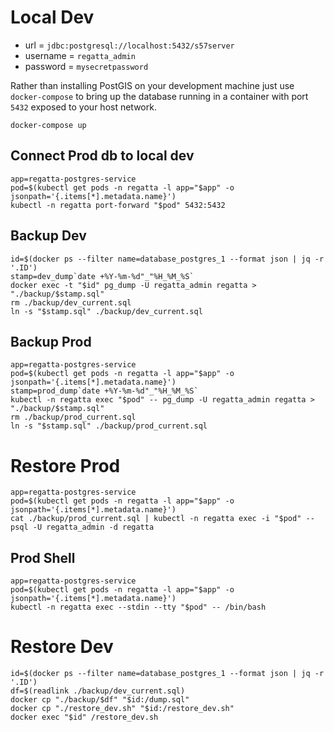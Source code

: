 # Local Dev
* url = `jdbc:postgresql://localhost:5432/s57server`
* username = `regatta_admin`
* password = `mysecretpassword`


Rather than installing PostGIS on your development machine just use `docker-compose` to bring up the database running
in a container with port `5432` exposed to your host network.
```shell
docker-compose up
```

## Connect Prod db to local dev
```shell 
app=regatta-postgres-service
pod=$(kubectl get pods -n regatta -l app="$app" -o jsonpath='{.items[*].metadata.name}')
kubectl -n regatta port-forward "$pod" 5432:5432
```

## Backup Dev
```shell
id=$(docker ps --filter name=database_postgres_1 --format json | jq -r '.ID')
stamp=dev_dump`date +%Y-%m-%d"_"%H_%M_%S`
docker exec -t "$id" pg_dump -U regatta_admin regatta > "./backup/$stamp.sql"
rm ./backup/dev_current.sql
ln -s "$stamp.sql" ./backup/dev_current.sql
```

## Backup Prod
```shell
app=regatta-postgres-service
pod=$(kubectl get pods -n regatta -l app="$app" -o jsonpath='{.items[*].metadata.name}')
stamp=prod_dump`date +%Y-%m-%d"_"%H_%M_%S`
kubectl -n regatta exec "$pod" -- pg_dump -U regatta_admin regatta > "./backup/$stamp.sql"
rm ./backup/prod_current.sql
ln -s "$stamp.sql" ./backup/prod_current.sql
```

# Restore Prod
```
app=regatta-postgres-service
pod=$(kubectl get pods -n regatta -l app="$app" -o jsonpath='{.items[*].metadata.name}')
cat ./backup/prod_current.sql | kubectl -n regatta exec -i "$pod" -- psql -U regatta_admin -d regatta
```

## Prod Shell
```
app=regatta-postgres-service
pod=$(kubectl get pods -n regatta -l app="$app" -o jsonpath='{.items[*].metadata.name}')
kubectl -n regatta exec --stdin --tty "$pod" -- /bin/bash
```

# Restore Dev
```shell
id=$(docker ps --filter name=database_postgres_1 --format json | jq -r '.ID')
df=$(readlink ./backup/dev_current.sql)
docker cp "./backup/$df" "$id:/dump.sql"
docker cp "./restore_dev.sh" "$id:/restore_dev.sh"
docker exec "$id" /restore_dev.sh
```
